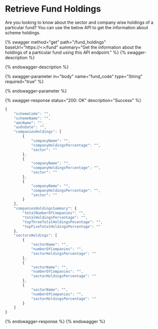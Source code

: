 # Retrieve Fund Holdings

Are you looking to know about the sector and company wise holdings of a particular fund? You can use the below API to get the information about scheme holdings.

{% swagger method="get" path="/fund_holdings" baseUrl="https://<<BASE URL>>/fund" summary="Get the information about the holdings of a particular fund using this API endpoint." %}
{% swagger-description %}

{% endswagger-description %}

{% swagger-parameter in="body" name="fund_code" type="String" required="true" %}

{% endswagger-parameter %}

{% swagger-response status="200: OK" description="Success" %}
```javascript
{
    "schemeCode": "",
    "schemeName": "",
    "amcName": "",
    "asOnDate": "",
    "companiesHoldings": [
        {
            "companyName": "",
            "companyHoldingsPercentage": "",
            "sector": ""
        },
        {
            "companyName": "",
            "companyHoldingsPercentage": "",
            "sector": ""
        },
        {
            "companyName": "",
            "companyHoldingsPercentage": "",
            "sector": ""
        }
    ],
    "companiesHoldingsSummary": {
        "totalNumberOfCompanies": "",
        "totalHoldingsPercentage": "",
        "topThreeTotalHoldingsPecentage": "",
        "topFiveTotalHoldingsPercentage": ""
    },
    "sectorsHoldings": [
        {
            "sectorName": "",
            "numberOfCompanies": "",
            "sectorHoldingsPercentage": ""
        },
        {
            "sectorName": "",
            "numberOfCompanies": "",
            "sectorHoldingsPercentage": ""
        },
        {
            "sectorName": "",
            "numberOfCompanies": "",
            "sectorHoldingsPercentage": ""
        }
    ]
}
```
{% endswagger-response %}
{% endswagger %}
